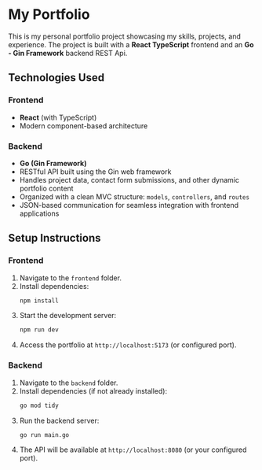 # My Portfolio

This is my personal portfolio project showcasing my skills, projects, and experience. The project is built with a **React TypeScript** frontend and an **Go - Gin Framework** backend REST Api.

## Technologies Used

### Frontend
- **React** (with TypeScript)
- Modern component-based architecture

### Backend
- **Go (Gin Framework)**
- RESTful API built using the Gin web framework
- Handles project data, contact form submissions, and other dynamic portfolio content
- Organized with a clean MVC structure: `models`, `controllers`, and `routes`
- JSON-based communication for seamless integration with frontend applications


## Setup Instructions

### Frontend
1. Navigate to the `frontend` folder.
2. Install dependencies:
    ```bash
    npm install
    ```
3. Start the development server:
    ```bash
    npm run dev
    ```
4. Access the portfolio at `http://localhost:5173` (or configured port).

### Backend

1. Navigate to the `backend` folder.
2. Install dependencies (if not already installed):
    ```bash
    go mod tidy
    ```
3. Run the backend server:
    ```bash
    go run main.go
    ```
4. The API will be available at `http://localhost:8080` (or your configured port).

